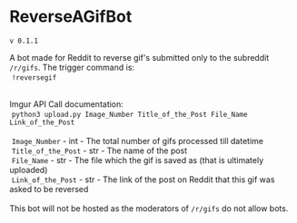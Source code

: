# ReverseAGifBot
`v 0.1.1`

A bot made for Reddit to reverse gif's submitted only to the subreddit `/r/gifs`. The trigger command is:<br/>
&nbsp;`!reversegif`<br/><br/>

Imgur API Call documentation:<br>
&nbsp;`python3 upload.py Image_Number Title_of_the_Post File_Name Link_of_the_Post`<br/><br/>
&nbsp;`Image_Number` - int - The total number of gifs processed till datetime<br/>
&nbsp;`Title_of_the_Post` - str - The name of the post<br/>
&nbsp;`File_Name` - str - The file which the gif is saved as (that is ultimately uploaded)<br/>
&nbsp;`Link_of_the_Post` - str - The link of the post on Reddit that this gif was asked to be reversed<br/><br/>
This bot will not be hosted as the moderators of `/r/gifs` do not allow bots.
